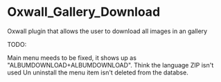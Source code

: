 # Oxwall_Gallery_Download
Oxwall plugin that allows the user to download all images in an gallery


TODO:

Main menu meeds to be fixed, it shows up as "ALBUMDOWNLOAD+ALBUMDOWNLOAD". Think the language ZIP isn't used
Un uninstall the menu item isn't deleted from the databse.

